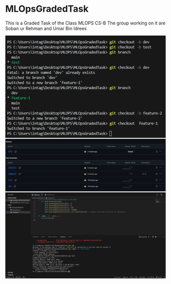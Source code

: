 # MLOpsGradedTask
This is a Graded Task of the Class MLOPS CS-B The group working on it are Soban ur Rehman and Umar Bin Idrees

![Alt text](s1.PNG)
![Alt text](s2.PNG)
![Alt text](Capture.PNG)